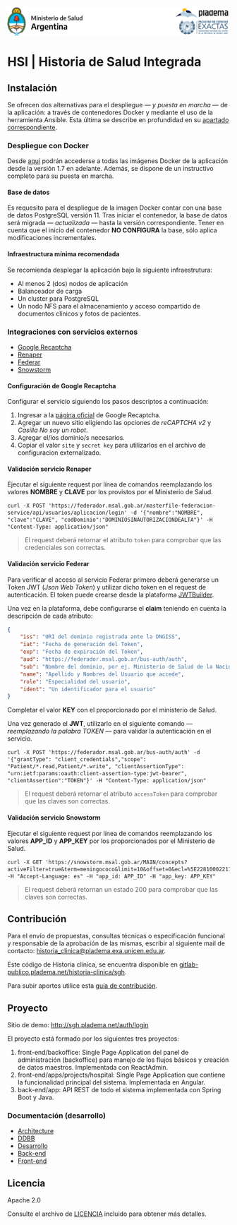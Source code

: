 ![Historia Clinica](documentacion/images/HC-logo.png)

# HSI | Historia de Salud Integrada

## Instalación
Se ofrecen dos alternativas para el despliegue — *y puesta en marcha* — de la aplicación: a través de contenedores Docker y mediante el uso de la herramienta Ansible. Esta última se describe en profundidad en su [apartado correspondiente](/sgh-ansible/README.md).

### Despliegue con Docker
Desde [aquí](https://hub.docker.com/r/historiaclinica/hsi) podrán accederse a todas las imágenes Docker de la aplicación desde la versión 1.7 en adelante. Además, se dispone de un instructivo completo para su puesta en marcha. 

#### Base de datos
Es requesito para el despliegue de la imagen Docker contar con una base de datos PostgreSQL versión 11. Tras iniciar el contenedor, la base de datos será migrada — *actualizada* — hasta la versión correspondiente. Tener en cuenta que el inicio del contenedor **NO CONFIGURA** la base, sólo aplica modificaciones incrementales.

#### Infraestructura mínima recomendada
Se recomienda desplegar la aplicación bajo la siguiente infraestrutura:
* Al menos 2 (dos) nodos de aplicación
* Balanceador de carga
* Un cluster para PostgreSQL
* Un nodo NFS para el almacenamiento y acceso compartido de documentos clínicos y fotos de pacientes. 

### Integraciones con servicios externos

- [Google Recaptcha](#configuración-de-google-recaptcha)
- [Renaper](#validación-servicio-renaper)
- [Federar](#validación-servicio-federar)
- [Snowstorm](#validación-servicio-snowstorm)

#### Configuración de Google Recaptcha

Configurar el servicio siguiendo los pasos descriptos a continuación:

1. Ingresar a la [página oficial](https://www.google.com/recaptcha/admin/) de Google Recaptcha. 
2. Agregar un nuevo sitio eligiendo las opciones de *reCAPTCHA v2* y *Casilla No soy un robot*.
3. Agregar el/los dominio/s necesarios.
4. Copiar el valor `site` y `secret key` para utilizarlos en el archivo de configuracion externalizado.


#### Validación servicio Renaper

Ejecutar el siguiente request por línea de comandos reemplazando los valores **NOMBRE** y **CLAVE** por los provistos por el Ministerio de Salud.

```shell
curl -X POST 'https://federador.msal.gob.ar/masterfile-federacion-service/api/usuarios/aplicacion/login' -d '{"nombre":"NOMBRE", "clave":"CLAVE", "codDominio":"DOMINIOSINAUTORIZACIONDEALTA"}' -H "Content-Type: application/json"
```

> El request deberá retornar el atributo `token` para comprobar que las credenciales son correctas.


#### Validación servicio Federar 

Para verificar el acceso al servicio Federar primero deberá generarse un Token JWT (*Json Web Token*) y utilizar dicho token en el request de autenticación. El token puede crearse desde la plataforma [JWTBuilder](http://jwtbuilder.jamiekurtz.com/). 

Una vez en la plataforma, debe configurarse el **claim** teniendo en cuenta la descripción de cada atributo:

```json
{
	"iss": "URI del dominio registrada ante la DNGISS",
	"iat": "Fecha de generación del Token", 
	"exp": "Fecha de expiración del Token",
	"aud": "https://federador.msal.gob.ar/bus-auth/auth",
	"sub": "Nombre del dominio, por ej. Ministerio de Salud de la Nación",
	"name": "Apellido y Nombres del Usuario que accede",
	"role": "Especialidad del usuario",
	"ident": "Un identificador para el usuario"
}
```

Completar el valor **KEY** con el proporcionado por el ministerio de Salud.

Una vez generado el **JWT**, utilizarlo en el siguiente comando — *reemplazando la palabra TOKEN* — para validar la autenticación en el servicio.

```shell
curl -X POST 'https://federador.msal.gob.ar/bus-auth/auth' -d '{"grantType": "client_credentials","scope": "Patient/*.read,Patient/*.write", "clientAssertionType": "urn:ietf:params:oauth:client-assertion-type:jwt-bearer", "clientAssertion":"TOKEN"}' -H "Content-Type: application/json"
```

> El request deberá retornar el atributo `accessToken` para comprobar que las claves son correctas.

#### Validación servicio Snowstorm

Ejecutar el siguiente request por línea de comandos reemplazando los valores **APP_ID** y **APP_KEY** por los proporcionados por el Ministerio de Salud.

```shell
curl -X GET 'https://snowstorm.msal.gob.ar/MAIN/concepts?activeFilter=true&term=meningococo&limit=10&offset=0&ecl=%5E2281000221106' -H "Accept-Language: es" -H "app_id: APP_ID" -H "app_key: APP_KEY"
```

> El request deberá retornan un estado 200 para comprobar que las claves son correctas.

## Contribución

Para el envío de propuestas, consultas técnicas o especificación funcional y responsable de la aprobación de las mismas, escribir al siguiente mail de contacto: historia_clinica@pladema.exa.unicen.edu.ar. 
    
Este código de Historia clínica, se encuentra  disponible en [gitlab-publico.pladema.net/historia-clinica/sgh](http://gitlab-publico.pladema.net/historia-clinica/sgh). 
    
Para subir aportes utilice esta [guía de contribución](CONTRIBUTING.md).

## Proyecto

Sitio de demo: http://sgh.pladema.net/auth/login

El proyecto está formado por los siguientes tres proyectos:

1. front-end/backoffice: Single Page Application del panel de administración (backoffice) para manejo de los flujos básicos y creación de datos maestros. Implementada con ReactAdmin.
2. front-end/apps/projects/hospital: Single Page Application que contiene la funcionalidad principal del sistema. Implementada en Angular.
3. back-end/app: API REST de todo el sistema implementada con Spring Boot y Java.


### Documentación (desarrollo)

- [Architecture](documentacion/arquitectura.md)
- [DDBB](dba/README.md)
- [Desarrollo](documentacion/desarrollo.md)
- [Back-end](back-end/README.md) 
- [Front-end](front-end/README.md)

## Licencia

Apache 2.0

Consulte el archivo de [LICENCIA](LICENSE.md) incluido para obtener más detalles.


